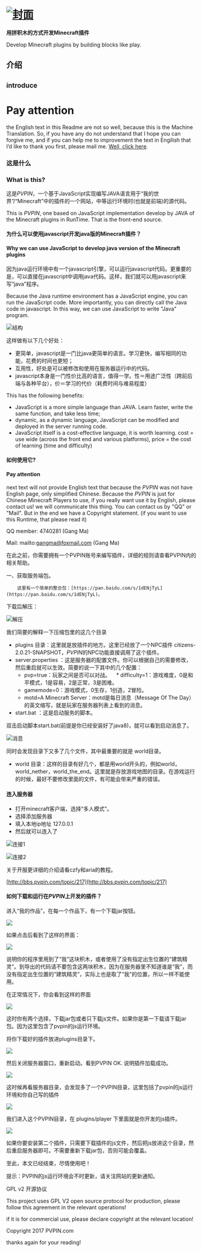 # [![封面](https://dn-coding-net-production-static.qbox.me/3113aa7b-291d-402e-819e-bebbf07e5ef3.png)](http://pvpin.com/)
 
__用拼积木的方式开发Minecraft插件__

 Develop Minecraft plugins by building blocks like play.


## 介绍 

## <small>introduce</small>

# Pay attention 

the English text in this Readme are not so well, because this is the Machine Translation. So, if you have any do not understand that I hope you can forgive me, and if you can help me to improvement the text in Engilish that I’d like to thank you first, please mail me. [Well, click here](mailto:i@timewk.cn).
 
### 这是什么 
### What is this?

这是*PVPIN*，一个基于JavaScript实现编写JAVA语言用于“我的世界”/“Minecraft”中的插件的一个网站，中等运行环境时(也就是前端)的源代码。

This is *PVPIN*, one based on JavaScript implementation develop by JAVA of the Minecraft plugins in RunTime. That is the front-end source.


#### 为什么可以使用javascript开发java版的Minecraft插件？
#### Why we can use JavaScript to develop java version of the Minecraft plugins

因为java运行环境中有一个javascript引擎，可以运行javascript代码。更重要的是，可以直接在javascript中调用java代码。这样，我们就可以用javascript来写“java”程序。

Because the Java runtime environment has a JavaScript engine, you can run the JavaScript code. More importantly, you can directly call the Java code in javascript. In this way, we can use JavaScript to write "Java" program.

![结构](https://raw.githubusercontent.com/PVPIN/pvpin_js_rt/master/images/jar_0.jpeg)

这样做有以下几个好处：

* 更简单，javascript是一门比java更简单的语言。学习更快，编写相同的功能，花费的时间也更短；
* 互用性，好处是可以被修改和使用在服务器运行中的代码。
* javascript本身是一门性价比高的语言，值得一学。性＝用途广泛性（跨前后端与各种平台），价＝学习的代价（耗费时间与难易程度）

This has the following benefits:
* JavaScript is a more simple language than JAVA. Learn faster, write the same function, and take less time;
* dynamic, as a dynamic language, JavaScript can be modified and deployed in the server running code.
* JavaScript itself is a cost-effective language, it is worth learning. cost = use wide (across the front end and various platforms), price = the cost of learning (time and difficulty)

#### 如何使用它?

#### Pay attention 

next text will not provide English text that because the *PVPIN* was not have English page, only simplified Chinese. Because the *PVPIN* is just for Chinese Minecraft Players to use, if you really want use it by English, please contact us! we will communicate this thing. You can contact us by "QQ" or "Mail". But in the end we have a Copyright statement. (if you want to use this Runtime, that please read it)

QQ member: 4740281 (Gang Ma)

Mail: mailto:gangma@foxmail.com (Gang Ma)

在此之前，你需要拥有一个PVPIN账号来编写插件，详细的规则请查看PVPIN内的相关帮助。

一、获取服务端包。

		这里有一个简单的整合包：[https://pan.baidu.com/s/1dENjTyL](https://pan.baidu.com/s/1dENjTyL)。
		
		
下载后解压：

 ![解压](https://raw.githubusercontent.com/PVPIN/pvpin_js_rt/master/images/jar_1.png)

我们简要的解释一下压缩包里的这几个目录

* plugins 目录：这里就是放插件的地方。这里已经放了一个NPC插件 citizens-2.0.21-SNAPSHOT，*PVPIN*的NPC功能直接调用了这个插件。
* server.properties ：这是服务器的配置文件。你可以根据自己的需要修改，然后重启就可以生效。简要的说一下其中的几个配置：      
    * pvp=true：玩家之间是否可以对战。
    * difficulty=1：游戏难度，0是和平模式，1是容易，2是正常，3是困难。
    * gamemode=0：游戏模式，0生存，1创造，2冒险。
    * motd=A Minecraft Server：motd是每日消息（Message Of The Day）的英文缩写，就是玩家在服务器列表上看到的消息。
* start.bat  ：这是启动服务的脚本。

双击启动脚本start.bat(前提是你已经安装好了java8)，就可以看到启动消息了。

 ![消息](https://raw.githubusercontent.com/PVPIN/pvpin_js_rt/master/images/jar_2.png)

同时会发现目录下又多了几个文件，其中最重要的就是 world目录。

* world 目录：这样的目录有好几个，都是用world开头的，例如world，world_nether，world_the_end。这里就是存放游戏地图的目录。在游戏运行的时候，最好不要修改里面的文件，有可能会带来严重的错误。

#### 连入服务器

* 打开minecraft客户端，选择“多人模式”。
* 选择添加服务器
* 填入本地ip地址 127.0.0.1
* 然后就可以连入了

![连接1](https://raw.githubusercontent.com/PVPIN/pvpin_js_rt/master/images/jar_2_1.png)

![连接2](https://raw.githubusercontent.com/PVPIN/pvpin_js_rt/master/images/jar_2_2.png)

关于开服更详细的介绍请看czfy和aria的教程。 

[http://bbs.pvpin.com/topic/217](http://bbs.pvpin.com/topic/217)

#### 如何下载和运行在*PVPIN*上开发的插件？

进入“我的作品”，在每一个作品下，有一个下载jar按钮。

![](https://raw.githubusercontent.com/PVPIN/pvpin_js_rt/master/images/jar_3.png)

如果点击后看到了这样的界面：

![](https://raw.githubusercontent.com/PVPIN/pvpin_js_rt/master/images/jar_4.png)

说明你的程序里用到了“我”这块积木，或者使用了没有指定出生位置的“建筑精灵”。到导出的代码请不要包含这两块积木，因为在服务器里不知道谁是“我”，而没有指定出生位置的“建筑精灵”，实际上也是取了“我”的位置，所以一样不能使用。

在正常情况下，你会看到这样的界面

![](https://raw.githubusercontent.com/PVPIN/pvpin_js_rt/master/images/jar_5.png)

这时你有两个选择，下载jar包或者只下载js文件。如果你是第一下载请下载jar包。因为这里包含了pvpin的js运行环境。

将你下载好的插件放进plugins目录下。

![](https://raw.githubusercontent.com/PVPIN/pvpin_js_rt/master/images/jar_6.png)

然后关闭服务器窗口，重新启动。看到PVPIN OK. 说明插件加载成功。

![](https://raw.githubusercontent.com/PVPIN/pvpin_js_rt/master/images/jar_7.png)

这时候再看服务器目录，会发现多了一个PVPIN目录，这里包括了pvpin的js运行环境和你自己写的插件

![](https://raw.githubusercontent.com/PVPIN/pvpin_js_rt/master/images/jar_8.png)

我们进入这个PVPIN目录，在 plugins/player 下里面就是你开发的js插件。

![](https://raw.githubusercontent.com/PVPIN/pvpin_js_rt/master/images/jar_9.png)

如果你要安装第二个插件，只需要下载插件的js文件，然后把js放进这个目录，然后重启服务器即可。不需要重新下载jar包，否则可能会覆盖。

至此，本文已经结束，尽情使用吧！

提示：PVPIN的js运行环境会不时更新，请关注网站的更新通知。 

GPL v2 开源协议


This project uses GPL V2 open source protocol for production, please follow this agreement in the relevant operations!

if it is for commercial use, please declare copyright at the relevant location!

Copyright 2017 PVPIN.com

thanks again for your reading!

		
